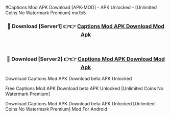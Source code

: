 #Captions Mod APK Download [APK-MOD] - APK Unlocked - [Unlimited Coins No Watermark Premium] mx7p5



<div align="center">

<h3>🔴 Download [Server1] 👉👉 <a href="https://momento.my/?title=Captions_Mod_APK_Download">Captions Mod APK Download Mod Apk</a></h3><br>

<h3>🔴 Download [Server2] 👉👉 <a href="https://momento.my/?title=Captions_Mod_APK_Download">Captions Mod APK Download Mod Apk</a></h3>
</div>



Download Captions Mod APK Download beta APK Unlocked

Free Captions Mod APK Download beta APK Unlocked [Unlimited Coins No Watermark Premium]

Download Captions Mod APK Download beta APK Unlocked [Unlimited Coins No Watermark Premium] Mod For Android
